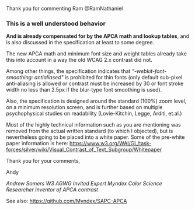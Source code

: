 Thank you for commenting Ram @RamNathaniel 

### This is a well understood behavior
**And is already compensated for by the APCA math and lookup tables**, and is also discussed in the specification at least to some degree.

The new APCA math and minimum font size and weight tables already take this into account in a way the old WCAG 2.x contrast did not.

Among other things, the specification indicates that _"-webkit-font-smoothing: antialiased"_ is prohibited for thin fonts (only default sub-pixel anti-aliasing is allowed or contrast must be increased by 30 or font stroke width no less than 2.5px if the blur-type font smoothing is used). 

Also, the specification is designed around the standard (100%) zoom level, on a minimum resolution screen, and is further based on multiple psychophysical studies on readability (Lovie-Kitchin, Legge, Arditi, et.al.)

Most of the highly technical information such as you are mentioning was removed from the actual written standard (to which I objected), but is nevertheless going to be placed into a white paper. Some of the pre-white paper information is here: https://www.w3.org/WAI/GL/task-forces/silver/wiki/Visual_Contrast_of_Text_Subgroup/Whitepaper


Thank you for your comments,

Andy


_Andrew Somers_
_W3 AGWG Invited Expert_
_Myndex Color Science Researcher_
_Inventor of APCA contrast_

See also: https://github.com/Myndex/SAPC-APCA
